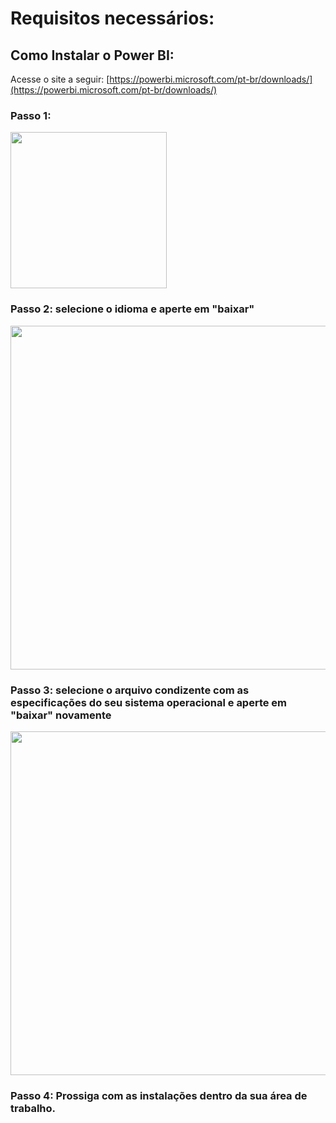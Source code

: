# Requisitos necessários:

## Como Instalar o Power BI:
Acesse o site a seguir: 
[https://powerbi.microsoft.com/pt-br/downloads/](https://powerbi.microsoft.com/pt-br/downloads/)
### Passo 1:
<a>
<img src="https://github.com/Thamine-S/DIO-Bootcamp-Python-Data-Analytics/assets/171283820/6d9c7eb8-3ab3-471d-8220-85e5ef9adcc5" width="250">
</a>

### Passo 2: selecione o idioma e aperte em "baixar"
<a>
<img src="https://github.com/Thamine-S/DIO-Bootcamp-Python-Data-Analytics/assets/171283820/2dce1aa2-53f8-4c2b-9979-213597975003" width="550">
</a>

### Passo 3: selecione o arquivo condizente com as especificações do seu sistema operacional e aperte em "baixar" novamente
<a>
<img src="https://github.com/Thamine-S/DIO-Bootcamp-Python-Data-Analytics/assets/171283820/76f597df-1975-40a0-b3c6-8f41b481f3ce" width="550">
</a>

### Passo 4: Prossiga com as instalações dentro da sua área de trabalho.
